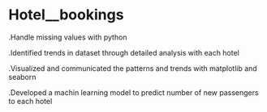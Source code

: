 # Hotel__bookings
.Handle missing values with python

.Identified trends in dataset through detailed analysis with each hotel

.Visualized and communicated the patterns and trends with matplotlib and seaborn 

.Developed a machin learning model to predict number of new passengers to each hotel
